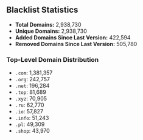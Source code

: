## Blacklist Statistics

- **Total Domains:** 2,938,730
- **Unique Domains:** 2,938,730
- **Added Domains Since Last Version:** 422,594
- **Removed Domains Since Last Version:** 505,780

### Top-Level Domain Distribution

-  `.com`: 1,381,357
-  `.org`: 242,757
-  `.net`: 196,284
-  `.top`: 81,689
-  `.xyz`: 70,905
-  `.ru`: 62,770
-  `.io`: 57,827
-  `.info`: 51,243
-  `.pl`: 49,309
-  `.shop`: 43,970
